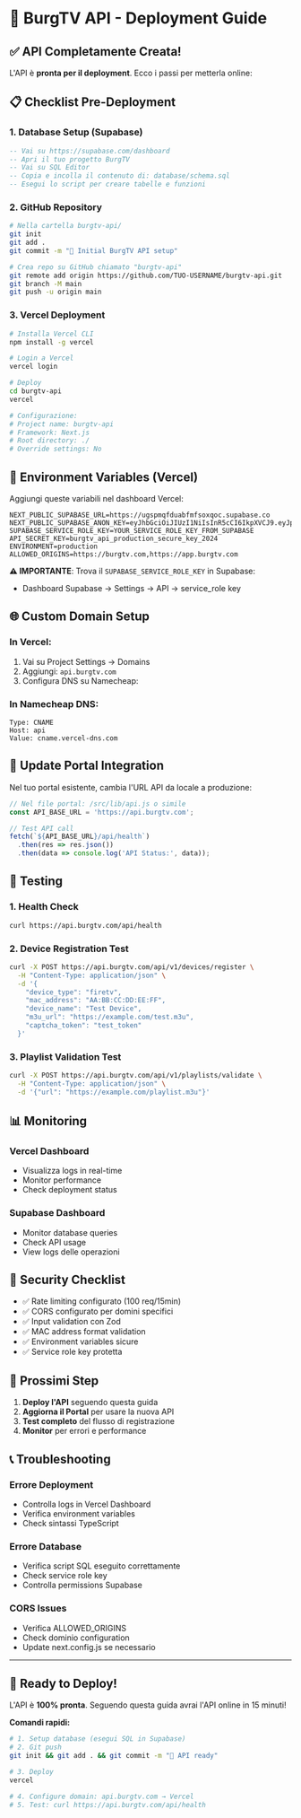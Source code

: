 # 🚀 BurgTV API - Deployment Guide

## ✅ API Completamente Creata!

L'API è **pronta per il deployment**. Ecco i passi per metterla online:

## 📋 Checklist Pre-Deployment

### 1. Database Setup (Supabase)
```sql
-- Vai su https://supabase.com/dashboard
-- Apri il tuo progetto BurgTV
-- Vai su SQL Editor
-- Copia e incolla il contenuto di: database/schema.sql
-- Esegui lo script per creare tabelle e funzioni
```

### 2. GitHub Repository
```bash
# Nella cartella burgtv-api/
git init
git add .
git commit -m "🚀 Initial BurgTV API setup"

# Crea repo su GitHub chiamato "burgtv-api"
git remote add origin https://github.com/TUO-USERNAME/burgtv-api.git
git branch -M main
git push -u origin main
```

### 3. Vercel Deployment
```bash
# Installa Vercel CLI
npm install -g vercel

# Login a Vercel
vercel login

# Deploy
cd burgtv-api
vercel

# Configurazione:
# Project name: burgtv-api
# Framework: Next.js
# Root directory: ./
# Override settings: No
```

## 🔧 Environment Variables (Vercel)

Aggiungi queste variabili nel dashboard Vercel:

```env
NEXT_PUBLIC_SUPABASE_URL=https://ugspmqfduabfmfsoxqoc.supabase.co
NEXT_PUBLIC_SUPABASE_ANON_KEY=eyJhbGciOiJIUzI1NiIsInR5cCI6IkpXVCJ9.eyJpc3MiOiJzdXBhYmFzZSIsInJlZiI6InVnc3BtcWZkdWFiZm1mc294cW9jIiwicm9sZSI6ImFub24iLCJpYXQiOjE3NTUyODY0NjEsImV4cCI6MjA3MDg2MjQ2MX0.euDiQhUl4NJbuVeClfunDV8wVaWITK_UNLrdZeMYKC0
SUPABASE_SERVICE_ROLE_KEY=YOUR_SERVICE_ROLE_KEY_FROM_SUPABASE
API_SECRET_KEY=burgtv_api_production_secure_key_2024
ENVIRONMENT=production
ALLOWED_ORIGINS=https://burgtv.com,https://app.burgtv.com
```

**⚠️ IMPORTANTE**: Trova il `SUPABASE_SERVICE_ROLE_KEY` in Supabase:
- Dashboard Supabase → Settings → API → service_role key

## 🌐 Custom Domain Setup

### In Vercel:
1. Vai su Project Settings → Domains
2. Aggiungi: `api.burgtv.com`
3. Configura DNS su Namecheap:

### In Namecheap DNS:
```
Type: CNAME
Host: api
Value: cname.vercel-dns.com
```

## 🔗 Update Portal Integration

Nel tuo portal esistente, cambia l'URL API da locale a produzione:

```javascript
// Nel file portal: /src/lib/api.js o simile
const API_BASE_URL = 'https://api.burgtv.com';

// Test API call
fetch(`${API_BASE_URL}/api/health`)
  .then(res => res.json())
  .then(data => console.log('API Status:', data));
```

## 🧪 Testing

### 1. Health Check
```bash
curl https://api.burgtv.com/api/health
```

### 2. Device Registration Test
```bash
curl -X POST https://api.burgtv.com/api/v1/devices/register \
  -H "Content-Type: application/json" \
  -d '{
    "device_type": "firetv",
    "mac_address": "AA:BB:CC:DD:EE:FF",
    "device_name": "Test Device",
    "m3u_url": "https://example.com/test.m3u",
    "captcha_token": "test_token"
  }'
```

### 3. Playlist Validation Test
```bash
curl -X POST https://api.burgtv.com/api/v1/playlists/validate \
  -H "Content-Type: application/json" \
  -d '{"url": "https://example.com/playlist.m3u"}'
```

## 📊 Monitoring

### Vercel Dashboard
- Visualizza logs in real-time
- Monitor performance
- Check deployment status

### Supabase Dashboard  
- Monitor database queries
- Check API usage
- View logs delle operazioni

## 🔐 Security Checklist

- ✅ Rate limiting configurato (100 req/15min)
- ✅ CORS configurato per domini specifici
- ✅ Input validation con Zod
- ✅ MAC address format validation
- ✅ Environment variables sicure
- ✅ Service role key protetta

## 🎯 Prossimi Step

1. **Deploy l'API** seguendo questa guida
2. **Aggiorna il Portal** per usare la nuova API
3. **Test completo** del flusso di registrazione
4. **Monitor** per errori e performance

## 📞 Troubleshooting

### Errore Deployment
- Controlla logs in Vercel Dashboard
- Verifica environment variables
- Check sintassi TypeScript

### Errore Database
- Verifica script SQL eseguito correttamente
- Check service role key
- Controlla permissions Supabase

### CORS Issues  
- Verifica ALLOWED_ORIGINS
- Check dominio configuration
- Update next.config.js se necessario

---

## 🎉 Ready to Deploy!

L'API è **100% pronta**. Seguendo questa guida avrai l'API online in 15 minuti!

**Comandi rapidi:**
```bash
# 1. Setup database (esegui SQL in Supabase)
# 2. Git push
git init && git add . && git commit -m "🚀 API ready"

# 3. Deploy
vercel

# 4. Configure domain: api.burgtv.com → Vercel
# 5. Test: curl https://api.burgtv.com/api/health
```
